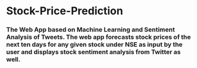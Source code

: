 # Stock-Price-Prediction
### The Web App based on Machine Learning and Sentiment Analysis of Tweets. The web app forecasts stock prices of the next ten days for any given stock under NSE as input by the user and displays stock sentiment analysis from Twitter as well.

